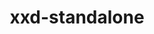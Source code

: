 ---
title: "xxd-standalone"
layout: cache
categories: [package, develop]
meta: {"compilers": ["gcc@11.4.0", "gcc@13.2.0", "intel-oneapi-compilers@2025.1.0"], "num_specs": 25, "num_specs_by_stack": {"e4s-oneapi": 9, "hep": 8, "ml-linux-x86_64-rocm": 8, "root": 25}, "oss": ["ubuntu22.04", "ubuntu24.04"], "platforms": ["linux"], "stacks": ["e4s-oneapi", "hep", "ml-linux-x86_64-rocm", "root"], "targets": ["x86_64_v3"], "versions": ["8.2.1201"]}
spec_details: [{"compiler": "intel-oneapi-compilers@2025.1.0", "hash": "2q6gqbleusnxr565v5qfcyrrraje5wz7", "os": "ubuntu22.04", "platform": "linux", "size": "-", "stacks": ["e4s-oneapi", "root"], "target": "x86_64_v3", "variants": ["build_system=makefile"], "versions": ["8.2.1201"]}, {"compiler": "intel-oneapi-compilers@2025.1.0", "hash": "33rhrjaucss6ucnrinaitz6lknto5who", "os": "ubuntu22.04", "platform": "linux", "size": "-", "stacks": ["e4s-oneapi", "root"], "target": "x86_64_v3", "variants": ["build_system=makefile"], "versions": ["8.2.1201"]}, {"compiler": "gcc@11.4.0", "hash": "4q55iqgue53ymjjgj5qpmqjf2uv3l5ay", "os": "ubuntu22.04", "platform": "linux", "size": "-", "stacks": ["hep", "root"], "target": "x86_64_v3", "variants": ["build_system=makefile"], "versions": ["8.2.1201"]}, {"compiler": "gcc@11.4.0", "hash": "5d2jjynvvae4gbh5c2qkulzwbz46w6in", "os": "ubuntu22.04", "platform": "linux", "size": "-", "stacks": ["hep", "root"], "target": "x86_64_v3", "variants": ["build_system=makefile"], "versions": ["8.2.1201"]}, {"compiler": "gcc@11.4.0", "hash": "7wqpvy5c6elbjpca4adzmp7stznnazq2", "os": "ubuntu22.04", "platform": "linux", "size": "-", "stacks": ["hep", "root"], "target": "x86_64_v3", "variants": ["build_system=makefile"], "versions": ["8.2.1201"]}, {"compiler": "gcc@11.4.0", "hash": "armkn4nzelq6xskjfat6ks3rblgoybd4", "os": "ubuntu22.04", "platform": "linux", "size": "-", "stacks": ["hep", "root"], "target": "x86_64_v3", "variants": ["build_system=makefile"], "versions": ["8.2.1201"]}, {"compiler": "gcc@11.4.0", "hash": "aznjk2e4oacgpzyqnkdmkrw7cp7dnwo4", "os": "ubuntu22.04", "platform": "linux", "size": "-", "stacks": ["hep", "root"], "target": "x86_64_v3", "variants": ["build_system=makefile"], "versions": ["8.2.1201"]}, {"compiler": "gcc@13.2.0", "hash": "bcrrfu53ivhzailrdfbzi7mnd4xpa22j", "os": "ubuntu24.04", "platform": "linux", "size": "-", "stacks": ["ml-linux-x86_64-rocm", "root"], "target": "x86_64_v3", "variants": ["build_system=makefile"], "versions": ["8.2.1201"]}, {"compiler": "gcc@13.2.0", "hash": "ebq4k3427t7ecenc4psvi6mov6kfqfpc", "os": "ubuntu24.04", "platform": "linux", "size": "-", "stacks": ["ml-linux-x86_64-rocm", "root"], "target": "x86_64_v3", "variants": ["build_system=makefile"], "versions": ["8.2.1201"]}, {"compiler": "intel-oneapi-compilers@2025.1.0", "hash": "elaaacyxpmpfphluqk4rkrv3pc5esoxj", "os": "ubuntu22.04", "platform": "linux", "size": "-", "stacks": ["e4s-oneapi", "root"], "target": "x86_64_v3", "variants": ["build_system=makefile"], "versions": ["8.2.1201"]}, {"compiler": "intel-oneapi-compilers@2025.1.0", "hash": "ezppo3oq362kfkv6zagyvanqzgux2myc", "os": "ubuntu22.04", "platform": "linux", "size": "-", "stacks": ["e4s-oneapi", "root"], "target": "x86_64_v3", "variants": ["build_system=makefile"], "versions": ["8.2.1201"]}, {"compiler": "intel-oneapi-compilers@2025.1.0", "hash": "f7tyfeu5xlw6f3t4run57xiuzkfiluhw", "os": "ubuntu22.04", "platform": "linux", "size": "-", "stacks": ["e4s-oneapi", "root"], "target": "x86_64_v3", "variants": ["build_system=makefile"], "versions": ["8.2.1201"]}, {"compiler": "gcc@13.2.0", "hash": "izkzwc7wdc2cj2vbt2zhymtbao2o4vyx", "os": "ubuntu24.04", "platform": "linux", "size": "-", "stacks": ["ml-linux-x86_64-rocm", "root"], "target": "x86_64_v3", "variants": ["build_system=makefile"], "versions": ["8.2.1201"]}, {"compiler": "intel-oneapi-compilers@2025.1.0", "hash": "jquecgjgq4go3wyr3minnqaruu4igzkw", "os": "ubuntu22.04", "platform": "linux", "size": "-", "stacks": ["e4s-oneapi", "root"], "target": "x86_64_v3", "variants": ["build_system=makefile"], "versions": ["8.2.1201"]}, {"compiler": "gcc@11.4.0", "hash": "lhka7e3imhkspvar2dy2y5mpcsj7kbga", "os": "ubuntu22.04", "platform": "linux", "size": "-", "stacks": ["hep", "root"], "target": "x86_64_v3", "variants": ["build_system=makefile"], "versions": ["8.2.1201"]}, {"compiler": "gcc@13.2.0", "hash": "nf3tmetqpxwvseyoue4zbhkg46573po7", "os": "ubuntu24.04", "platform": "linux", "size": "-", "stacks": ["ml-linux-x86_64-rocm", "root"], "target": "x86_64_v3", "variants": ["build_system=makefile"], "versions": ["8.2.1201"]}, {"compiler": "gcc@11.4.0", "hash": "omwrmvupwurvs7x2hmuu4qmr7zzf5wdi", "os": "ubuntu22.04", "platform": "linux", "size": "-", "stacks": ["hep", "root"], "target": "x86_64_v3", "variants": ["build_system=makefile"], "versions": ["8.2.1201"]}, {"compiler": "gcc@13.2.0", "hash": "p6twvbvkznz4eluwrwszb2w6nuxykeyc", "os": "ubuntu24.04", "platform": "linux", "size": "-", "stacks": ["ml-linux-x86_64-rocm", "root"], "target": "x86_64_v3", "variants": ["build_system=makefile"], "versions": ["8.2.1201"]}, {"compiler": "gcc@13.2.0", "hash": "rwjpa7ox3vfzvx4accac6b757jtc66q5", "os": "ubuntu24.04", "platform": "linux", "size": "-", "stacks": ["ml-linux-x86_64-rocm", "root"], "target": "x86_64_v3", "variants": ["build_system=makefile"], "versions": ["8.2.1201"]}, {"compiler": "intel-oneapi-compilers@2025.1.0", "hash": "swvhtcyghktfjmslopohhrtm6awlplub", "os": "ubuntu22.04", "platform": "linux", "size": "-", "stacks": ["e4s-oneapi", "root"], "target": "x86_64_v3", "variants": ["build_system=makefile"], "versions": ["8.2.1201"]}, {"compiler": "gcc@13.2.0", "hash": "tvqekp7mqqi6hqss3zsdpet5f6atppxs", "os": "ubuntu24.04", "platform": "linux", "size": "-", "stacks": ["ml-linux-x86_64-rocm", "root"], "target": "x86_64_v3", "variants": ["build_system=makefile"], "versions": ["8.2.1201"]}, {"compiler": "intel-oneapi-compilers@2025.1.0", "hash": "uyx3tdtcjbh3brtqh4nxpanbq6waidqt", "os": "ubuntu22.04", "platform": "linux", "size": "-", "stacks": ["e4s-oneapi", "root"], "target": "x86_64_v3", "variants": ["build_system=makefile"], "versions": ["8.2.1201"]}, {"compiler": "intel-oneapi-compilers@2025.1.0", "hash": "w52p7lomfj6vw6rbuvydz526hpoaclo2", "os": "ubuntu22.04", "platform": "linux", "size": "-", "stacks": ["e4s-oneapi", "root"], "target": "x86_64_v3", "variants": ["build_system=makefile"], "versions": ["8.2.1201"]}, {"compiler": "gcc@11.4.0", "hash": "xlxxovhvk3zkmekqvlt7qgjw2tp5tirz", "os": "ubuntu22.04", "platform": "linux", "size": "-", "stacks": ["hep", "root"], "target": "x86_64_v3", "variants": ["build_system=makefile"], "versions": ["8.2.1201"]}, {"compiler": "gcc@13.2.0", "hash": "zsoayperm3a46umrwlywhycft3be7nnz", "os": "ubuntu24.04", "platform": "linux", "size": "-", "stacks": ["ml-linux-x86_64-rocm", "root"], "target": "x86_64_v3", "variants": ["build_system=makefile"], "versions": ["8.2.1201"]}]
---